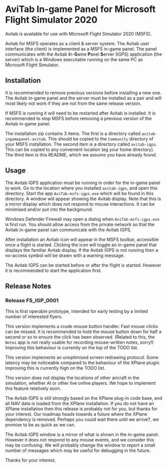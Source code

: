 # AviTab In-game Panel for Microsoft Flight Simulator 2020

Avitab is available for use with Microsoft Flight Simulator 2020 (MSFS).

Avitab for MSFS operates as a client & server system.
The Avitab user interface (the client) is implemented as a MSFS in-game panel.
The panel communicates with the Avitab **I**n-**G**ame **P**anel **S**erver (IGPS) application (the server)
which is a Windows executable running on the same PC as Microsoft Flight Simulator.

## Installation

It is recommended to remove previous versions before installing a new one.
The Avitab in-game panel and the server must be installed as a pair
and will most likely not work if they are not from the same release version.

If MSFS is running it will need to be restarted after Avitab is installed.
It is recommended to stop MSFS before removing a previous version of the Avitab in-game panel.

The installation zip contains 3 items. The first is a directory called ``avitab-ingamepanel-avitab``.
This should be copied to the ``Community`` directory of your MSFS installation.
The second item is a directory called ``avitab-igps``.
This can be copied to any convenient location (eg your home directory).
The third item is this README, which we assume you have already found.

## Usage

The Avitab IGPS application must be running in order for the in-game panel to work.
Go to the location where you installed ``avitab-igps``, and open this directory.
Start the app ``AviTab-msfs-igps.exe`` which will be found in this directory.
A window will appear showing the Avitab display.
Note that this is a mirror display which does not respond to mouse interactions.
It can be minimised and/or put into the background.

Windows Defender Firewall may open a dialog when ``AviTab-msfs-igps.exe`` is first run.
You should allow access from the private network so that the Avitab in-game panel can communicate with the Avitab IGPS.

After installation an Avitab icon will appear in the MSFS toolbar, accessible once a flight is started.
Clicking the icon will toggle an in-game panel that displays the familiar Avitab display.
If the Avitab IGPS is not running then a no-access symbol will be drawn with a warning message.

The Avitab IGPS can be started before or after the flight is started.
However it is recommended to start the application first.

## Release Notes

### Release FS_IGP_0001

This is first operable prototype, intended for early testing by a limited number of interested flyers.

This version implements a crude mouse button handler.
Fast mouse clicks can be missed.
It is recommended to hold the mouse button down for half a second or so to ensure the click has been observed.
(Related to this, the ``Notes`` app is not really usable for recording mouse-written notes, sorry!)
Improving this behaviour is currently on the top of the TODO list.

This version implements an unoptimised screen redrawing protocol.
Some latency may be noticeable compared to the behaviour of the XPlane plugin.
Improving this is currently high on the TODO list.

This version does not display the locations of other aircraft in the simulation, whether AI or other live
online players. We hope to implement this feature relatively soon.

The Avitab IGPS is still strongly based on the XPlane plug-in code base,
and all NAV data is loaded from the XPlane installation.
If you do not have an XPlane installation then this release is probably not for you, but thanks for your interest.
Our roadmap heads towards a future where the XPlane dependency is removed.
Perhaps you could wait there until we arrive?, we promise to be as quick as we can.

The Avitab IGPS window is a mirror of what is shown in the in-game panel.
However it does not respond to any mouse events, and we consider this may be confusing.
We will probably change the window to report a small number of messages which may be useful for debugging in the future.

Thanks for your interest.
